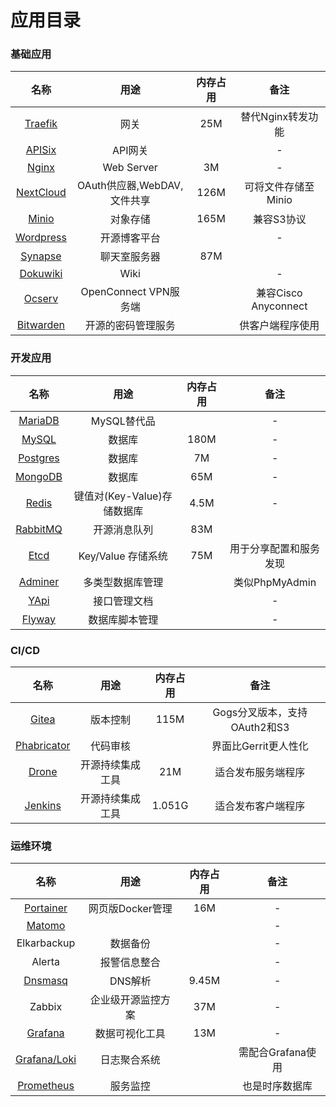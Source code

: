 # 应用目录

### 基础应用

| 名称 | 用途 | 内存占用 | 备注 |
| :---: | :---: | :---: | :---: |
| [Traefik](images-base/traefik.md) | 网关 | 25M | 替代Nginx转发功能 |
| [APISix](images-base/apisix/) | API网关 |  | - |
| [Nginx](images-base/nginx.md) | Web Server | 3M | - |
| [NextCloud](images-base/nexcloud.md) | OAuth供应器,WebDAV,文件共享 | 126M | 可将文件存储至Minio |
| [Minio](images-base/minio.md) | 对象存储 | 165M | 兼容S3协议 |
| [Wordpress](images-base/wordpress.md) | 开源博客平台 |  | - |
| [Synapse](images-base/synapse.md) | 聊天室服务器 | 87M |  |
| [Dokuwiki](images-base/dokuwiki.md) | Wiki |  | - |
| [Ocserv](images-base/ocserv.md) | OpenConnect VPN服务端 |  | 兼容Cisco Anyconnect |
| [Bitwarden](images-base/bitwarden.md) | 开源的密码管理服务 |  | 供客户端程序使用 |

### 开发应用

| 名称 | 用途 | 内存占用 | 备注 |
| :---: | :---: | :---: | :---: |
| [MariaDB](images-develop/database/mariadb.md) | MySQL替代品 |  | - |
| [MySQL](images-develop/database/mysql/) | 数据库 | 180M | - |
| [Postgres](images-develop/database/postgres/) | 数据库 | 7M | - |
| [MongoDB](images-develop/database/mongodb/) | 数据库 | 65M | - |
| [Redis](images-develop/cache/redis.md) | 键值对\(Key-Value\)存储数据库 | 4.5M | - |
| [RabbitMQ](images-develop/cache/rabbitmq.md) | 开源消息队列 | 83M |  |
| [Etcd](images-base/etcd.md) | Key/Value 存储系统 | 75M | 用于分享配置和服务发现 |
| [Adminer](images-develop/database/adminer.md) | 多类型数据库管理 |  | 类似PhpMyAdmin |
| [YApi](images-develop/docs/yapi.md) | 接口管理文档 |  | - |
| [Flyway](images-develop/docs/flyway.md) | 数据库脚本管理 |  | - |

### CI/CD

| 名称 | 用途 | 内存占用 | 备注 |
| :---: | :---: | :---: | :---: |
| [Gitea](images-cicd/gitea.md) | 版本控制 | 115M | Gogs分叉版本，支持OAuth2和S3 |
| [Phabricator](images-cicd/phabricator.md) | 代码审核 |  | 界面比Gerrit更人性化 |
| [Drone](images-cicd/drone/) | 开源持续集成工具 | 21M | 适合发布服务端程序 |
| [Jenkins](images-cicd/jenkins.md) | 开源持续集成工具 | 1.051G | 适合发布客户端程序 |

### 运维环境

| 名称 | 用途 | 内存占用 | 备注 |
| :---: | :---: | :---: | :---: |
| [Portainer](images-ops/portainer.md) | 网页版Docker管理 | 16M | - |
| [Matomo](images-ops/matomo.md) |  |  | - |
| Elkarbackup | 数据备份 |  | - |
| Alerta | 报警信息整合 |  | - |
| [Dnsmasq](images-ops/dnsmasq.md) | DNS解析 | 9.45M | - |
| Zabbix | 企业级开源监控方案 | 37M | - |
| [Grafana](images-ops/grafana/) | 数据可视化工具 | 13M | - |
| [Grafana/Loki](images-ops/grafana/grafana-loki.md) | 日志聚合系统 |  | 需配合Grafana使用 |
| [Prometheus](images-ops/grafana/prometheus.md) | 服务监控 |  | 也是时序数据库 |

